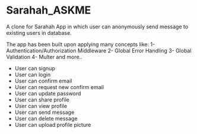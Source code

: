 # Sarahah_ASKME
A clone for Sarahah App in which user can anonymously send message to existing users in database.

The app has been built upon applying many concepts like:
1- Authentication/Authorization Middleware
2- Global Error Handling
3- Global Validation
4- Multer
and more..

- User can signup
- User can login
- User can confirm email
- User can request new confirm email
- User can update password
- User can share profile
- User can view profile
- User can send message
- User can delete message
- User can upload profile picture
